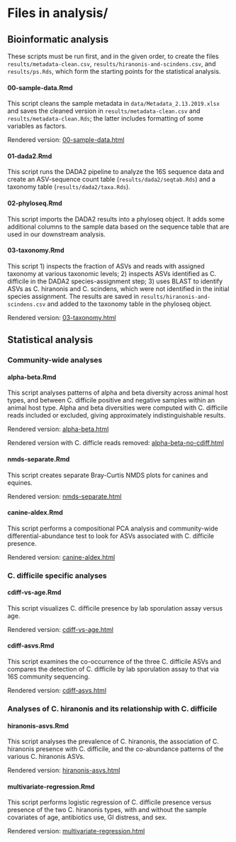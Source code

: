 # Files in analysis/

## Bioinformatic analysis

These scripts must be run first, and in the given order, to create the files
`results/metadata-clean.csv`, `results/hiranonis-and-scindens.csv`, and
`results/ps.Rds`, which form the starting points for the statistical analysis.

#### 00-sample-data.Rmd

This script cleans the sample metadata in `data/Metadata_2.13.2019.xlsx` and
saves the cleaned version in `results/metadata-clean.csv` and
`results/metadata-clean.Rds`; the latter includes formatting of some variables
as factors.

Rendered version:
[00-sample-data.html](https://rthanis.github.io/animal-cdiff/analysis/00-sample-data.html)

#### 01-dada2.Rmd

This script runs the DADA2 pipeline to analyze the 16S sequence data and create
an ASV-sequence count table (`results/dada2/seqtab.Rds`) and a taxonomy table
(`results/dada2/taxa.Rds`).

#### 02-phyloseq.Rmd

This script imports the DADA2 results into a phyloseq object. It adds some
additional columns to the sample data based on the sequence table that are used
in our downstream analysis.

#### 03-taxonomy.Rmd

This script 1) inspects the fraction of ASVs and reads with assigned taxonomy
at various taxonomic levels; 2) inspects ASVs identified as C. difficile in the
DADA2 species-assignment step; 3) uses BLAST to identify ASVs as C. hiranonis
and C. scindens, which were not identified in the initial species assignment.
The results are saved in `results/hiranonis-and-scindens.csv` and added to the
taxonomy table in the phyloseq object.

Rendered version:
[03-taxonomy.html](https://rthanis.github.io/animal-cdiff/analysis/03-taxonomy.html)

## Statistical analysis

### Community-wide analyses

#### alpha-beta.Rmd

This script analyses patterns of alpha and beta diversity across animal host
types, and between C. difficile positive and negative samples within an animal
host type. Alpha and beta diversities were computed with C. difficile reads
included or excluded, giving approximately indistinguishable results.

Rendered version:
[alpha-beta.html](https://rthanis.github.io/animal-cdiff/analysis/alpha-beta.html)

Rendered version with C. difficle reads removed:
[alpha-beta-no-cdiff.html](https://rthanis.github.io/animal-cdiff/analysis/alpha-beta-no-cdiff.html)

#### nmds-separate.Rmd

This script creates separate Bray-Curtis NMDS plots for canines and equines.

Rendered version:
[nmds-separate.html](https://rthanis.github.io/animal-cdiff/analysis/nmds-separate.html)

#### canine-aldex.Rmd

This script performs a compositional PCA analysis and community-wide
differential-abundance test to look for ASVs associated with C. difficile
presence.

Rendered version:
[canine-aldex.html](https://rthanis.github.io/animal-cdiff/analysis/canine-aldex.html)

### C. difficile specific analyses

#### cdiff-vs-age.Rmd

This script visualizes C. difficile presence by lab sporulation assay versus
age.

Rendered version:
[cdiff-vs-age.html](https://rthanis.github.io/animal-cdiff/analysis/cdiff-vs-age.html)

#### cdiff-asvs.Rmd

This script examines the co-occurrence of the three C. difficile ASVs and
compares the detection of C. difficile by lab sporulation assay to that via 16S
community sequencing.

Rendered version:
[cdiff-asvs.html](https://rthanis.github.io/animal-cdiff/analysis/cdiff-asvs.html)

### Analyses of C. hiranonis and its relationship with C. difficile 

#### hiranonis-asvs.Rmd

This script analyses the prevalence of C. hiranonis, the association of C.
hiranonis presence with C. difficile, and the co-abundance patterns of the
various C. hiranonis ASVs.

Rendered version: 
[hiranonis-asvs.html](https://rthanis.github.io/animal-cdiff/analysis/hiranonis-asvs.html)

#### multivariate-regression.Rmd

This script performs logistic regression of C. difficile presence versus
presence of the two C. hiranonis types, with and without the sample covariates
of age, antibiotics use, GI distress, and sex.

Rendered version:
[multivariate-regression.html](https://rthanis.github.io/animal-cdiff/analysis/multivariate-regression.html)

